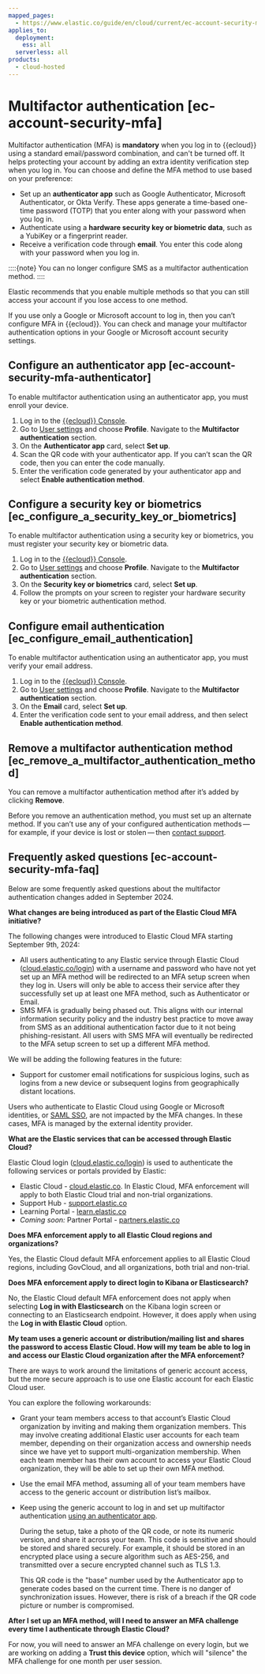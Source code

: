 ```yaml
---
mapped_pages:
  - https://www.elastic.co/guide/en/cloud/current/ec-account-security-mfa.html
applies_to:
  deployment:
    ess: all
  serverless: all
products:
  - cloud-hosted
---
```


# Multifactor authentication [ec-account-security-mfa]

Multifactor authentication (MFA) is **mandatory** when you log in to {{ecloud}} using a standard email/password combination, and can't be turned off. It helps protecting your account by adding an extra identity verification step when you log in. You can choose and define the MFA method to use based on your preference:

* Set up an **authenticator app** such as Google Authenticator, Microsoft Authenticator, or Okta Verify. These apps generate a time-based one-time password (TOTP) that you enter along with your password when you log in.
* Authenticate using a **hardware security key or biometric data**, such as a YubiKey or a fingerprint reader.
* Receive a verification code through **email**. You enter this code along with your password when you log in.

::::{note} 
You can no longer configure SMS as a multifactor authentication method. 
::::

Elastic recommends that you enable multiple methods so that you can still access your account if you lose access to one method.

If you use only a Google or Microsoft account to log in, then you can’t configure MFA in {{ecloud}}. You can check and manage your multifactor authentication options in your Google or Microsoft account security settings.

## Configure an authenticator app [ec-account-security-mfa-authenticator]

To enable multifactor authentication using an authenticator app, you must enroll your device.

1. Log in to the [{{ecloud}} Console](https://cloud.elastic.co?page=docs&placement=docs-body).
2. Go to [User settings](https://cloud.elastic.co/user/settings) and choose **Profile**. Navigate to the **Multifactor authentication** section.
3. On the **Authenticator app** card, select **Set up**.
4. Scan the QR code with your authenticator app. If you can’t scan the QR code, then you can enter the code manually.
5. Enter the verification code generated by your authenticator app and select **Enable authentication method**.


## Configure a security key or biometrics [ec_configure_a_security_key_or_biometrics]

To enable multifactor authentication using a security key or biometrics, you must register your security key or biometric data.

1. Log in to the [{{ecloud}} Console](https://cloud.elastic.co?page=docs&placement=docs-body).
2. Go to [User settings](https://cloud.elastic.co/user/settings) and choose **Profile**. Navigate to the **Multifactor authentication** section.
3. On the **Security key or biometrics** card, select **Set up**.
4. Follow the prompts on your screen to register your hardware security key or your biometric authentication method.


## Configure email authentication [ec_configure_email_authentication]

To enable multifactor authentication using an authenticator app, you must verify your email address.

1. Log in to the [{{ecloud}} Console](https://cloud.elastic.co?page=docs&placement=docs-body).
2. Go to [User settings](https://cloud.elastic.co/user/settings) and choose **Profile**. Navigate to the **Multifactor authentication** section.
3. On the **Email** card, select **Set up**.
4. Enter the verification code sent to your email address, and then select **Enable authentication method**.


## Remove a multifactor authentication method [ec_remove_a_multifactor_authentication_method]

You can remove a multifactor authentication method after it’s added by clicking **Remove**.

Before you remove an authentication method, you must set up an alternate method. If you can’t use any of your configured authentication methods — for example, if your device is lost or stolen — then [contact support](../troubleshoot/index.md).


## Frequently asked questions [ec-account-security-mfa-faq]

Below are some frequently asked questions about the multifactor authentication changes added in September 2024.

**What changes are being introduced as part of the Elastic Cloud MFA initiative?**

The following changes were introduced to Elastic Cloud MFA starting September 9th, 2024:

* All users authenticating to any Elastic service through Elastic Cloud ([cloud.elastic.co/login](https://cloud.elastic.co/login)) with a username and password who have not yet set up an MFA method will be redirected to an MFA setup screen when they log in. Users will only be able to access their service after they successfully set up at least one MFA method, such as Authenticator or Email.
* SMS MFA is gradually being phased out. This aligns with our internal information security policy and the industry best practice to move away from SMS as an additional authentication factor due to it not being phishing-resistant. All users with SMS MFA will eventually be redirected to the MFA setup screen to set up a different MFA method.

We will be adding the following features in the future:

* Support for customer email notifications for suspicious logins, such as logins from a new device or subsequent logins from geographically distant locations.

Users who authenticate to Elastic Cloud using Google or Microsoft identities, or [SAML SSO](../deploy-manage/users-roles/cloud-organization/configure-saml-authentication.md), are not impacted by the MFA changes. In these cases, MFA is managed by the external identity provider.

**What are the Elastic services that can be accessed through Elastic Cloud?**

Elastic Cloud login ([cloud.elastic.co/login](https://cloud.elastic.co/login)) is used to authenticate the following services or portals provided by Elastic:

* Elastic Cloud - [cloud.elastic.co](https://cloud.elastic.co). In Elastic Cloud, MFA enforcement will apply to both Elastic Cloud trial and non-trial organizations.
* Support Hub - [support.elastic.co](https://support.elastic.co)
* Learning Portal - [learn.elastic.co](https://learn.elastic.co)
* *Coming soon:* Partner Portal - [partners.elastic.co](https://partners.elastic.co)

**Does MFA enforcement apply to all Elastic Cloud regions and organizations?**

Yes, the Elastic Cloud default MFA enforcement applies to all Elastic Cloud regions, including GovCloud, and all organizations, both trial and non-trial.

**Does MFA enforcement apply to direct login to Kibana or Elasticsearch?**

No, the Elastic Cloud default MFA enforcement does not apply when selecting **Log in with Elasticsearch** on the Kibana login screen or connecting to an Elasticsearch endpoint. However, it does apply when using the **Log in with Elastic Cloud** option.

**My team uses a generic account or distribution/mailing list and shares the password to access Elastic Cloud. How will my team be able to log in and access our Elastic Cloud organization after the MFA enforcement?**

There are ways to work around the limitations of generic account access, but the more secure approach is to use one Elastic account for each Elastic Cloud user.

You can explore the following workarounds:

* Grant your team members access to that account’s Elastic Cloud organization by inviting and making them organization members. This may involve creating additional Elastic user accounts for each team member, depending on their organization access and ownership needs since we have yet to support multi-organization membership. When each team member has their own account to access your Elastic Cloud organization, they will be able to set up their own MFA  method.
* Use the email MFA method, assuming all of your team members have access to the generic account or distribution list’s mailbox.
* Keep using the generic account to log in and set up multifactor authentication [using an authenticator app](#ec-account-security-mfa-authenticator).

  During the setup, take a photo of the QR code, or note its numeric version, and share it across your team. This code is sensitive and should be stored and shared securely. For example, it should be stored in an encrypted place using a secure algorithm such as AES-256, and transmitted over a secure encrypted channel such as TLS 1.3.

  This QR code is the "base" number used by the Authenticator app to generate codes based on the current time. There is no danger of synchronization issues. However, there is risk of a breach if the QR code picture or number is compromised.


**After I set up an MFA method, will I need to answer an MFA challenge every time I authenticate through Elastic Cloud?**

For now, you will need to answer an MFA challenge on every login, but we are working on adding a **Trust this device** option, which will "silence" the MFA challenge for one month per user session.


